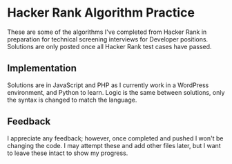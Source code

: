 # Hacker Rank Algorithm Practice

These are some of the algorithms I've completed from Hacker Rank in preparation for technical screening interviews for Developer positions. Solutions are only posted once all Hacker Rank test cases have passed.

## Implementation
Solutions are in JavaScript and PHP as I currently work in a WordPress environment, and Python to learn. Logic is the same between solutions, only the syntax is changed to match the language.

## Feedback

I appreciate any feedback; however, once completed and pushed I won't be changing the code. I may attempt these and add other files later, but I want to leave these intact to show my progress.

